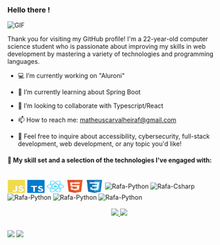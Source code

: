 ### Hello there !


<img width="400" alt="GIF" src="https://media.tenor.com/z4Pjus3zEcsAAAAd/dad-coraline.gif" />


Thank you for visiting my GitHub profile! I'm a 22-year-old computer science student who is passionate about improving my skills in web development by mastering a variety of technologies and programming languages.

- 💻 I’m currently working on "Aluroni"
- 🌱 I’m currently learning about Spring Boot
- 👔 I’m looking to collaborate with Typescript/React
- 📫 How to reach me: matheuscarvalheiraf@gmail.com

- :speech_balloon: Feel free to inquire about accessibility, cybersecurity, full-stack development, web development, or any topic you'd like!

####  📜 My skill set and a selection of the technologies I've engaged with:

<div style="display: inline_block"><br>
  <img align="center" alt="Rafa-Js" height="30" width="40" src="https://raw.githubusercontent.com/devicons/devicon/master/icons/javascript/javascript-plain.svg">
  <img align="center" alt="Rafa-Ts" height="30" width="40" src="https://raw.githubusercontent.com/devicons/devicon/master/icons/typescript/typescript-plain.svg">
  <img align="center" alt="Rafa-React" height="30" width="40" src="https://raw.githubusercontent.com/devicons/devicon/master/icons/react/react-original.svg">
  <img align="center" alt="Rafa-HTML" height="30" width="40" src="https://raw.githubusercontent.com/devicons/devicon/master/icons/html5/html5-original.svg">
  <img align="center" alt="Rafa-CSS" height="30" width="40" src="https://raw.githubusercontent.com/devicons/devicon/master/icons/css3/css3-original.svg">
  <img align="center" alt="Rafa-Python" height="30" width="40" src="https://cdn.jsdelivr.net/gh/devicons/devicon/icons/bootstrap/bootstrap-original.svg">
  <img align="center" alt="Rafa-Csharp" height="30" width="40" src="https://cdn.jsdelivr.net/gh/devicons/devicon/icons/mongodb/mongodb-original.svg">
  <img align="center" alt="Rafa-Python" height="30" width="40" src="https://cdn.jsdelivr.net/gh/devicons/devicon/icons/nodejs/nodejs-original.svg">
  <img align="center" alt="Rafa-Python" height="30" width="40" src="https://cdn.jsdelivr.net/gh/devicons/devicon/icons/java/java-original.svg">
  <img align="center" alt="Rafa-Python" height="30" width="40" src="https://cdn.jsdelivr.net/gh/devicons/devicon/icons/spring/spring-original.svg">

</div>

<br/>
<div align="center">
  <a href="https://github.com/matheuscarvalheira">
  <img height="180em" src="https://github-readme-stats.vercel.app/api?username=matheuscarvalheira&show_icons=true&rank_icon=github&theme=codeSTACKr&include_all_commits=true&count_private=true"/>
  <img height="180em" src="https://github-readme-stats.vercel.app/api/top-langs/?username=matheuscarvalheira&layout=compact&langs_count=7&theme=codeSTACKr"/>
</div>

##
<div>
  <a href = "mailto:matheuscarvalheiraf@gmail.com"><img src="https://img.shields.io/badge/-Gmail-%23333?style=for-the-badge&logo=gmail&logoColor=white" target="_blank"></a>
  <a href="https://www.linkedin.com/in/matheus-carvalheira-92b0551aa" target="_blank"><img src="https://img.shields.io/badge/-LinkedIn-%230077B5?style=for-the-badge&logo=linkedin&logoColor=white" target="_blank"></a> 
</div>
